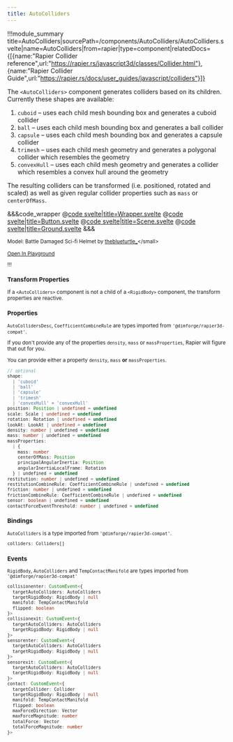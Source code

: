 ```yaml
---
title: AutoColliders
---
```


<script lang="ts">
import Wrapper from '$examples/rapier/auto-colliders/Wrapper.svelte'
</script>

!!!module_summary title=AutoColliders|sourcePath=/components/AutoColliders/AutoColliders.svelte|name=AutoColliders|from=rapier|type=component|relatedDocs={[{name:"Rapier Collider reference",url:"https://rapier.rs/javascript3d/classes/Collider.html"}, {name:"Rapier Collider Guide",url:"https://rapier.rs/docs/user_guides/javascript/colliders"}]}

The `<AutoColliders>` component generates colliders based on its children. Currently these shapes are available:

1. `cuboid` – uses each child mesh bounding box and generates a cuboid collider
2. `ball` – uses each child mesh bounding box and generates a ball collider
3. `capsule` – uses each child mesh bounding box and generates a capsule collider
4. `trimesh` – uses each child mesh geometry and generates a polygonal collider which resembles the geometry
5. `convexHull` – uses each child mesh geometry and generates a collider which resembles a convex hull around the geometry

The resulting colliders can be transformed (i.e. positioned, rotated and scaled) as well as given regular collider properties such as `mass` or `centerOfMass`.

<ExampleWrapper>
  <Wrapper />
</ExampleWrapper>

&&&code_wrapper
@[code svelte|title=Wrapper.svelte](../../examples/rapier/auto-colliders/Wrapper.svelte)
@[code svelte|title=Button.svelte](../../examples/rapier/auto-colliders/Button.svelte)
@[code svelte|title=Scene.svelte](../../examples/rapier/auto-colliders/Scene.svelte)
@[code svelte|title=Ground.svelte](../../examples/rapier/auto-colliders/Ground.svelte)
&&&

<small>Model: Battle Damaged Sci-fi Helmet by [theblueturtle\_](https://sketchfab.com/theblueturtle_)</small>

[Open In Playground](/playground/rapier/auto-colliders)

!!!

### Transform Properties

If a `<AutoColliders>` component is not a child of a `<RigidBody>` component, the transform properties are reactive.

### Properties


`AutoCollidersDesc`, `CoefficientCombineRule` are types imported from `'@dimforge/rapier3d-compat'`.

If you don't provide any of the properties `density`, `mass` or `massProperties`, Rapier will figure that out for you.

You can provide either a property `density`, `mass` **or** `massProperties`.

```ts
// optional
shape:
  | 'cuboid'
  | 'ball'
  | 'capsule'
  | 'trimesh'
  | 'convexHull' = 'convexHull'
position: Position | undefined = undefined
scale: Scale | undefined = undefined
rotation: Rotation | undefined = undefined
lookAt: LookAt | undefined = undefined
density: number | undefined = undefined
mass: number | undefined = undefined
massProperties:
  | {
    mass: number
    centerOfMass: Position
    principalAngularInertia: Position
    angularInertiaLocalFrame: Rotation
  } | undefined = undefined
restitution: number | undefined = undefined
restitutionCombineRule: CoefficientCombineRule | undefined = undefined
friction: number | undefined = undefined
frictionCombineRule: CoefficientCombineRule | undefined = undefined
sensor: boolean | undefined = undefined
contactForceEventThreshold: number | undefined = undefined
```

### Bindings

`AutoColliders` is a type imported from `'@dimforge/rapier3d-compat'`.

```ts
colliders: Colliders[]
```

### Events

`RigidBody`, `AutoColliders` and `TempContactManifold` are types imported from `'@dimforge/rapier3d-compat'`

```ts
collisionenter: CustomEvent<{
  targetAutoColliders: AutoColliders
  targetRigidBody: RigidBody | null
  manifold: TempContactManifold
  flipped: boolean
}>
collisionexit: CustomEvent<{
  targetAutoColliders: AutoColliders
  targetRigidBody: RigidBody | null
}>
sensorenter: CustomEvent<{
  targetAutoColliders: AutoColliders
  targetRigidBody: RigidBody | null
}>
sensorexit: CustomEvent<{
  targetAutoColliders: AutoColliders
  targetRigidBody: RigidBody | null
}>
contact: CustomEvent<{
  targetCollider: Collider
  targetRigidBody: RigidBody | null
  manifold: TempContactManifold
  flipped: boolean
  maxForceDirection: Vector
  maxForceMagnitude: number
  totalForce: Vector
  totalForceMagnitude: number
}>
```

